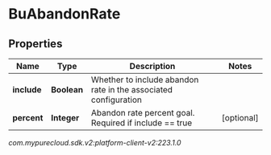 # BuAbandonRate


## Properties

| Name | Type | Description | Notes |
| ------------ | ------------- | ------------- | ------------- |
| **include** | **Boolean** | Whether to include abandon rate in the associated configuration |  |
| **percent** | **Integer** | Abandon rate percent goal. Required if include == true |  [optional] |




_com.mypurecloud.sdk.v2:platform-client-v2:223.1.0_
